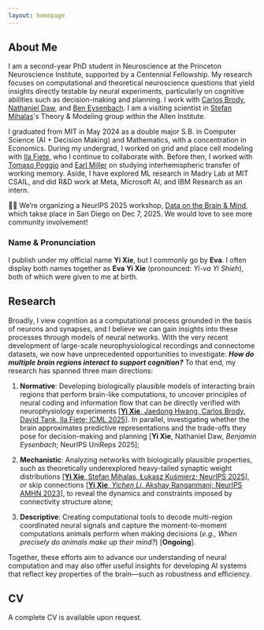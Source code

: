 ```yaml
---
layout: homepage
---
```


## About Me

I am a second-year PhD student in Neuroscience at the Princeton Neuroscience Institute, supported by a Centennial Fellowship. My research focuses on computational and theoretical neuroscience questions that yield insights directly testable by neural experiments, particularly on cognitive abilities such as decision-making and planning. I work with <a href="https://pni.princeton.edu/people/carlos-brody" targert=_blank>Carlos Brody</a>, <a href="https://psychology.princeton.edu/people/nathaniel-daw" targert=_blank>Nathaniel Daw</a>, and <a href="https://ben-eysenbach.github.io/" targert=_blank>Ben Eysenbach</a>. I am a visiting scientist in <a href="https://alleninstitute.org/person/stefan-mihalas/" target=_blank> Stefan Mihalas</a>'s Theory & Modeling group within the Allen Institute.

 I graduated from MIT in May 2024 as a double major S.B. in Computer Science (AI + Decision Making) and Mathematics, with a concentration in Economics. During my undergrad, I worked on grid and place cell modeling with <a href="https://fietelab.mit.edu/people/" target=_blank>Ila Fiete</a>, who I continue to collaborate with. Before then, I worked with <a href="https://mcgovern.mit.edu/profile/tomaso-poggio/" target=_blank>Tomaso Poggio</a> and <a href="https://ekmillerlab.mit.edu/earl-miller/" target=_blank>Earl Miller</a> on studying interhemispheric transfer of working memory. Aside, I have explored ML research in Madry Lab at MIT CSAIL, and did R&D work at Meta, Microsoft AI, and IBM Research as an intern. <br>

🧠💭 We’re organizing a NeurIPS 2025 workshop, <a href="https://data-brain-mind.github.io/" target=_blank>Data on the Brain & Mind</a>, which takse place in San Diego on Dec 7, 2025. We would love to see more community involvement! 

<!-- I currently work with Profs. <a href="https://brodylab.org/" target="_blank">Carlos Brody</a>, <a href="https://dawlab.princeton.edu/" target="_blank">Nathaniel Daw</a>, and <a href="https://ben-eysenbach.github.io/" target="_blank">Ben Eysenbach</a>, and collaborate with Prof. <a href="https://mcgovern.mit.edu/profile/ila-fiete/" target="_blank">Ila Fiete</a>. 
 -->

### Name & Pronunciation
I publish under my official name <b>Yi Xie</b>, but I commonly go by <b>Eva</b>. I often display both names together as <b>Eva Yi Xie</b> (pronounced: <em>Yi-va Yi Shieh</em>), both of which were given to me at birth.

## Research

<!-- My research seeks to understand <b>how multiple brain regions encode information and communicate with one another to coordinate the processes that allow us to interact with—and learn about—the world and ourselves</b>. These processes include navigating our surroundings and gathering information to make everyday decisions, which together shape <b>nearly all</b> of our daily activities and ultimately shape <em>who we are</em>. Yet, we still understand <em>remarkably little</em> about the neural mechanisms underlying these <em>fundamental</em> cognitive processes and behaviors. -->

Broadly, I view cognition as a computational process grounded in the basis of neurons and synapses, and I believe we can gain insights into these processes through models of neural networks. With the very recent development of large-scale neurophysiological recordings and connectome datasets, we now have unprecedented opportunities to investigate: <b><em>How do multiple brain regions interact to support cognition?</em></b>  To that end, my research has spanned three main directions:

1. <b>Normative</b>: Developing biologically plausible models of interacting brain regions that perform brain-like computations, to uncover principles of neural coding and information flow that can be directly verified with neurophysiology experiments <a href="https://minzsiure.github.io/multiregion-brain-model/" target="_blank">[<b>Yi Xie</b>, Jaedong Hwang, Carlos Brody, David Tank, Ila Fiete; ICML 2025]</a>. In parallel, investigating whether the brain approximates predictive representations and the trade-offs they pose for decision-making and planning <a href="#" style="pointer-events:none; cursor:default; text-decoration:none;">[<b>Yi Xie</b>, Nathaniel Daw<sup>*</sup>, Benjamin Eysenbach<sup>*</sup>; NeurIPS UniReps 2025]</a>;

2. <b>Mechanistic</b>: Analyzing networks with biologically plausible properties, such as theoretically underexplored heavy-tailed synaptic weight distributions <a href="http://arxiv.org/abs/2505.09816" target="_blank">[<b>Yi Xie</b>, Stefan Mihalas, Łukasz Kuśmierz; NeurIPS 2025]</a>, <em>or</em> skip connections <a href="https://openreview.net/forum?id=EJmgk8vXMQ" target="_blank">[<b>Yi Xie<sup>*</sup></b>, Yichen Li<sup>*</sup>, Akshay Ranganmani; NeurIPS AMHN 2023]</a>, to reveal the dynamics and constraints imposed by connectivity structure alone;

3. <b>Descriptive</b>: Creating computational tools to decode multi-region coordinated neural signals and capture the moment-to-moment computations animals perform when making decisions (<em>e.g., When precisely do animals make up their mind?</em>) <a href="#" style="pointer-events:none; cursor:default; text-decoration:none;">[<b>Ongoing</b>]</a>.

Together, these efforts aim to advance our understanding of neural computation and may also offer useful insights for developing AI systems that reflect key properties of the brain—such as robustness and efficiency.

<!-- I am interested in how population of neurons encodes information and participates in learning, memory, and other cognitive functions. Additionally, I am interested in exploring any low dimensional representations being shared across various tasks and/or organisms. I study this line of work through close collaboration with experimentalists, and keep an eye out for their potential applications in building intelligent systems or understanding neurological disorders. -->

<!-- ## Before Graduate School

During my undergrad study, I conducted my research as an MIT CBMM [UROP](https://cbmm.mit.edu/about/people/xie) with Prof. Tomaso Poggio (collab w/ Prof. Earl Miller), and Prof. Ila Fiete (collab w/ Princeton BRAIN CoGS, including Prof. David Tank & Prof. Carlos Brody). I am continuing the collaborative ties now as a research affiliate. Previously, I conducted ML research in Madry Lab at MIT CSAIL as a [SuperUROP](https://superurop.mit.edu/scholars/eva-yi-xie/), and did R&D work at Meta, Microsoft AI, and IBM Research as an intern.

Personally, I have been fortunate to benefit from learning opportunities and mentorships. Equity in education in my community and society at large is important to me. During my undergrad study, aside from leadership activities, I served on advisory boards/cabinet to provide insights to MIT President Sally Kornbluth, Dean Anantha Chandrakasan (School of Engineering), and MIT EECS leaderships in driving this goal.

I am happy to connect and engage in discussions related to my interests and beyond. Feel free to reach me at evayixie [at] princeton [dot] edu for any inquiry.  -->

<!-- <h2 id="research">Research Interests</h2>
Include but not limited to:
- <strong>Theoretical/Computational Neuroscience:<strong> learning, memory, cognition, population coding, attractor model.
- <strong>Machine Learning:<strong> biologically plausible learning system, AI Alignment and safe deployment. Exploring AI regulation + policy making.
- <strong>NeuroAI:<strong> A combo of both displines, where the brain inspires better learning algorithm, and AI aids our understanding of the brain.

I believe good research needs both the depth and breath of knowledge and understanding. This enables meaningful associations, and thus leads to breakthroughs. So, I am always open to new things :) Before <strong>CompNeuro<strong> and <strong>NeuroAI<strong>, I did research in <strong>Bionics<strong>, <strong>Nuclear Science<strong>, and <strong>Genomics<strong>. -->

## CV

A complete CV is available upon request.
<!-- [Last Updated Oct 27, 2024] See my CV <a href="Yi_Xie_Neuro.pdf" target="_blank">here</a>. -->

<!-- {% include_relative _includes/misc.md %} -->